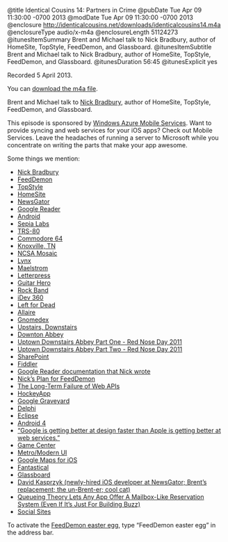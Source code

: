 @title Identical Cousins 14: Partners in Crime
@pubDate Tue Apr 09 11:30:00 -0700 2013
@modDate Tue Apr 09 11:30:00 -0700 2013
@enclosure http://identicalcousins.net/downloads/identicalcousins14.m4a
@enclosureType audio/x-m4a
@enclosureLength 51124273
@itunesItemSummary Brent and Michael talk to Nick Bradbury, author of HomeSite, TopStyle, FeedDemon, and Glassboard.
@itunesItemSubtitle Brent and Michael talk to Nick Bradbury, author of HomeSite, TopStyle, FeedDemon, and Glassboard.
@itunesDuration 56:45
@itunesExplicit yes

Recorded 5 April 2013.

You can <a href="http://identicalcousins.net/downloads/identicalcousins14.m4a">download the m4a file</a>.

Brent and Michael talk to <a href="https://twitter.com/nbradbury">Nick Bradbury</a>, author of HomeSite, TopStyle, FeedDemon, and Glassboard.

This episode is sponsored by <a href="http://www.windowsazure.com/ios">Windows Azure Mobile Services</a>. Want to provide syncing and web services for your iOS apps? Check out Mobile Services. Leave the headaches of running a server to Microsoft while you concentrate on writing the parts that make your app awesome.

Some things we mention:

<ul><li><a href="http://nick.typepad.com/">Nick Bradbury</a></li>
<li><a href="http://www.feeddemon.com/">FeedDemon</a></li>
<li><a href="http://topstyle4.com/">TopStyle</a></li>
<li><a href="http://en.wikipedia.org/wiki/Macromedia_HomeSite">HomeSite</a></li>
<li><a href="http://www.newsgator.com/">NewsGator</a></li>
<li><a href="http://www.google.com/reader">Google Reader</a></li>
<li><a href="http://www.android.com/">Android</a></li>
<li><a href="http://sepialabs.com/">Sepia Labs</a></li>
<li><a href="http://en.wikipedia.org/wiki/TRS-80">TRS-80</a></li>
<li><a href="http://en.wikipedia.org/wiki/Commodore_64">Commodore 64</a></li>
<li><a href="http://www.cityofknoxville.org/">Knoxville, TN</a></li>
<li><a href="http://www.ncsa.illinois.edu/Projects/mosaic.html">NCSA Mosaic</a></li>
<li><a href="http://lynx.browser.org/">Lynx</a></li>
<li><a href="http://www.libsdl.org/projects/Maelstrom/">Maelstrom</a></li>
<li><a href="https://itunes.apple.com/us/app/letterpress-word-game/id526619424?mt=8">Letterpress</a></li>
<li><a href="http://guitarhero.com/">Guitar Hero</a></li>
<li><a href="http://en.wikipedia.org/wiki/Rock_Band_(video_game)">Rock Band</a></li>
<li><a href="http://360idev.com/">iDev 360</a></li>
<li><a href="http://www.l4d.com/blog/">Left for Dead</a></li>
<li><a href="http://en.wikipedia.org/wiki/Allaire_Corporation">Allaire</a></li>
<li><a href="http://www.gnomedex.com/">Gnomedex</a></li>
<li><a href="http://www.pbs.org/wgbh/masterpiece/upstairsdownstairs/">Upstairs, Downstairs</a></li>
<li><a href="http://www.itv.com/downtonabbey/">Downton Abbey</a></li>
<li><a href="http://www.youtube.com/watch?v=r5dMlXentLw">Uptown Downstairs Abbey Part One - Red Nose Day 2011</a></li>
<li><a href="http://www.youtube.com/watch?v=p3YYo_5rxFE">Uptown Downstairs Abbey Part Two - Red Nose Day 2011</a></li>
<li><a href="http://en.wikipedia.org/wiki/Microsoft_SharePoint">SharePoint</a></li>
<li><a href="http://www.fiddler2.com/fiddler2/">Fiddler</a></li>
<li><a href="http://inessential.com/2013/03/14/google_reader_api_documentation">Google Reader documentation that Nick wrote</a></li>
<li><a href="http://nick.typepad.com/blog/2013/03/my-plan-for-feeddemon.html">Nick’s Plan for FeedDemon</a></li>
<li><a href="http://nick.typepad.com/blog/2011/11/the-long-term-failure-of-web-apis.html">The Long-Term Failure of Web APIs</a></li>
<li><a href="http://hockeyapp.net/">HockeyApp</a></li>
<li><a href="http://www.slate.com/articles/technology/map_of_the_week/2013/03/google_reader_joins_graveyard_of_dead_google_products.html">Google Graveyard</a></li>
<li><a href="http://delphi.wikia.com/wiki/Delphi_Wiki">Delphi</a></li>
<li><a href="http://www.eclipse.org/">Eclipse</a></li>
<li><a href="http://www.android.com/about/ice-cream-sandwich/">Android 4</a></li>
<li><a href="http://patrickbgibson.com/post/36041799210/apple-and-twitter">“Google is getting better at design faster than Apple is getting better at web services.”</a></li>
<li><a href="http://www.apple.com/game-center/">Game Center</a></li>
<li><a href="https://www.google.com/search?q=metro+modern+UI">Metro/Modern UI</a></li>
<li><a href="https://itunes.apple.com/us/app/google-maps/id585027354?mt=8">Google Maps for iOS</a></li>
<li><a href="http://flexibits.com/fantastical">Fantastical</a></li>
<li><a href="http://glassboard.com/">Glassboard</a></li>
<li><a href="https://twitter.com/joragan">David Kasprzyk (newly-hired iOS developer at NewsGator; Brent’s replacement; the un-Brent-er; cool cat)</a></li>
<li><a href="http://techcrunch.com/2013/04/01/queueing-theory-lets-any-app-offer-a-mailbox-like-reservation-system-even-if-its-just-for-building-buzz/">Queueing Theory Lets Any App Offer A Mailbox-Like Reservation System (Even If It’s Just For Building Buzz)</a></li>
<li><a href="http://www.newsgator.com/products-and-solutions/social-sites">Social Sites</a></li>
</ul>

To activate the <a href="http://nick.typepad.com/blog/2006/02/feeddemon_20_ea.html">FeedDemon easter egg</a>, type “FeedDemon easter egg” in the address bar.
